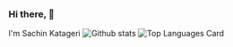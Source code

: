 ### Hi there, 👋
I'm Sachin Katageri
![Github stats](https://github-readme-stats.vercel.app/api?username=sachinkatageri&theme=highcontrast&show_icons=true&count_private=true)
![Top Languages Card](https://github-readme-stats.vercel.app/api/top-langs/?username=sachinkatageri)
